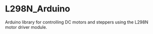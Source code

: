 # L298N_Arduino
Arduino library for controlling DC motors and steppers using the L298N motor driver module.
